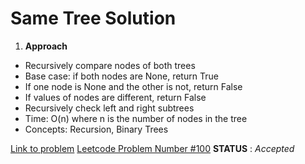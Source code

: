 
# Same Tree Solution

1. **Approach**  
* Recursively compare nodes of both trees
* Base case: if both nodes are None, return True
* If one node is None and the other is not, return False
* If values of nodes are different, return False
* Recursively check left and right subtrees
* Time: O(n) where n is the number of nodes in the tree
* Concepts: Recursion, Binary Trees

[Link to problem](https://leetcode.com/problems/same-tree/)
<u>Leetcode Problem Number #100</u>
**STATUS** : _Accepted_
